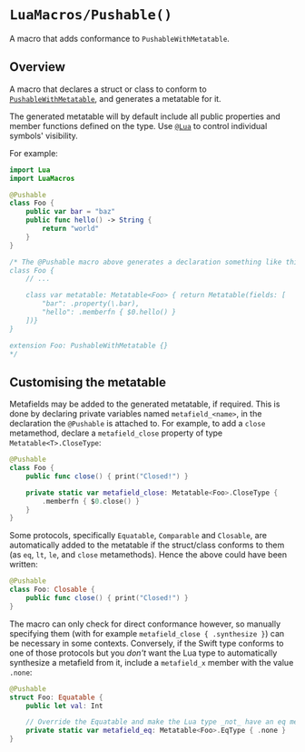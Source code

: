 # ``LuaMacros/Pushable()``

A macro that adds conformance to `PushableWithMetatable`.

## Overview

A macro that declares a struct or class to conform to [`PushableWithMetatable`](https://tomsci.github.io/LuaSwift/documentation/lua/pushablewithmetatable), and generates a metatable for it.

The generated metatable will by default include all public properties and member functions defined on the type. Use [`@Lua`](doc:Lua(_:name:)) to control individual symbols' visibility.

For example:

```swift
import Lua
import LuaMacros

@Pushable
class Foo {
    public var bar = "baz"
    public func hello() -> String {
        return "world"
    }
}

/* The @Pushable macro above generates a declaration something like this:
class Foo {
    // ...

    class var metatable: Metatable<Foo> { return Metatable(fields: [
        "bar": .property(\.bar),
        "hello": .memberfn { $0.hello() }
    ])}
}

extension Foo: PushableWithMetatable {}
*/
```

## Customising the metatable

Metafields may be added to the generated metatable, if required. This is done by declaring private variables named `metafield_<name>`, in the declaration the `@Pushable` is attached to. For example, to add a `close` metamethod, declare a `metafield_close` property of type `Metatable<T>.CloseType`:

```swift
@Pushable
class Foo {
    public func close() { print("Closed!") }

    private static var metafield_close: Metatable<Foo>.CloseType {
        .memberfn { $0.close() }
    }
}
```

Some protocols, specifically `Equatable`, `Comparable` and `Closable`, are automatically added to the metatable if the struct/class conforms to them (as `eq`, `lt`, `le`, and `close` metamethods). Hence the above could have been written:

```swift
@Pushable
class Foo: Closable {
    public func close() { print("Closed!") }
}
```

The macro can only check for direct conformance however, so manually specifying them (with for example `metafield_close { .synthesize }`) can be necessary in some contexts. Conversely, if the Swift type conforms to one of those protocols but you _don't_ want the Lua type to automatically synthesize a metafield from it, include a `metafield_x` member with the value `.none`:

```swift
@Pushable
struct Foo: Equatable {
    public let val: Int

    // Override the Equatable and make the Lua type _not_ have an eq metamethod
    private static var metafield_eq: Metatable<Foo>.EqType { .none }
}
```
